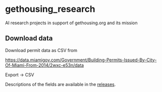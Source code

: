 # gethousing_research
AI research projects in support of gethousing.org and its mission

## Download data

Download permit data as CSV from

https://data.miamigov.com/Government/Building-Permits-Issued-By-City-Of-Miami-From-2014/2wxc-e53n/data

Export -> CSV

Descriptions of the fields are available in the [releases](https://github.com/gethousing/gethousing_research/releases/).
